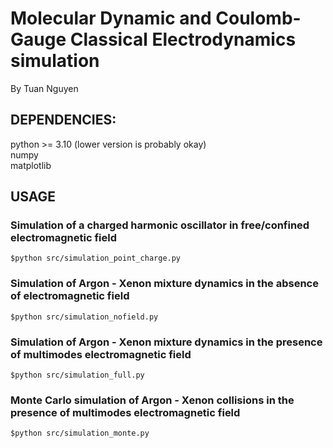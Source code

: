 # Molecular Dynamic and Coulomb-Gauge Classical Electrodynamics simulation

By Tuan Nguyen

## DEPENDENCIES:
python >= 3.10 (lower version is probably okay)  
numpy  
matplotlib  

## USAGE
### Simulation of a charged harmonic oscillator in free/confined electromagnetic field
```
$python src/simulation_point_charge.py
```

### Simulation of Argon - Xenon mixture dynamics in the absence of electromagnetic field
```
$python src/simulation_nofield.py
```

### Simulation of Argon - Xenon mixture dynamics in the presence of multimodes electromagnetic field
```
$python src/simulation_full.py
```

### Monte Carlo simulation of Argon - Xenon collisions in the presence of multimodes electromagnetic field
```
$python src/simulation_monte.py
```

